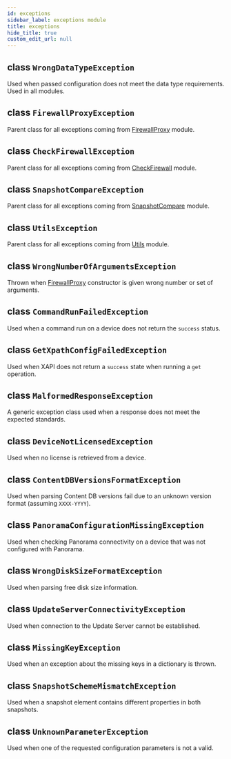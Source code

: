 ```yaml
---
id: exceptions
sidebar_label: exceptions module
title: exceptions
hide_title: true
custom_edit_url: null
---
```

## class `WrongDataTypeException`

Used when passed configuration does not meet the data type requirements. Used in all modules.

## class `FirewallProxyException`

Parent class for all exceptions coming from [FirewallProxy](/panos/docs/panos-upgrade-assurance/api/firewall_proxy)
module.

## class `CheckFirewallException`

Parent class for all exceptions coming from [CheckFirewall](/panos/docs/panos-upgrade-assurance/api/check_firewall)
module.

## class `SnapshotCompareException`

Parent class for all exceptions coming from [SnapshotCompare](/panos/docs/panos-upgrade-assurance/api/snapshot_compare)
module.

## class `UtilsException`

Parent class for all exceptions coming from [Utils](/panos/docs/panos-upgrade-assurance/api/utils) module.

## class `WrongNumberOfArgumentsException`

Thrown when [FirewallProxy](/panos/docs/panos-upgrade-assurance/api/firewall_proxy) constructor is given wrong number or
set of arguments.

## class `CommandRunFailedException`

Used when a command run on a device does not return the `success` status.

## class `GetXpathConfigFailedException`

Used when XAPI does not return a `success` state when running a `get` operation.

## class `MalformedResponseException`

A generic exception class used when a response does not meet the expected standards.

## class `DeviceNotLicensedException`

Used when no license is retrieved from a device.

## class `ContentDBVersionsFormatException`

Used when parsing Content DB versions fail due to an unknown version format (assuming `XXXX-YYYY`).

## class `PanoramaConfigurationMissingException`

Used when checking Panorama connectivity on a device that was not configured with Panorama.

## class `WrongDiskSizeFormatException`

Used when parsing free disk size information.

## class `UpdateServerConnectivityException`

Used when connection to the Update Server cannot be established.

## class `MissingKeyException`

Used when an exception about the missing keys in a dictionary is thrown.

## class `SnapshotSchemeMismatchException`

Used when a snapshot element contains different properties in both snapshots.

## class `UnknownParameterException`

Used when one of the requested configuration parameters is not a valid.

